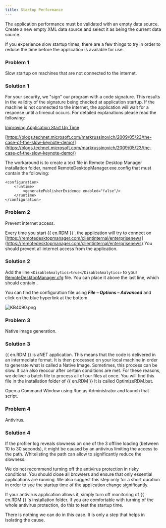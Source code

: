 ```yaml
---
title: Startup Performance
---
```

The application performance must be validated with an empty data source. Create a new empty XML data source and select it as being the current data source.  

If you experience slow startup times, there are a few things to try in order to reduce the time before the application is available for use.
### Problem 1
Slow startup on machines that are not connected to the internet.
### Solution 1
For your security, we "sign" our program with a code signature. This results in the validity of the signature being checked at application startup. If the machine is not connected to the internet, the application will wait for a response until a timeout occurs. For detailed explanations please read the following:  

[Improving Application Start Up Time](https://docs.microsoft.com/fr-fr/archive/blogs/amolravande/improving-application-start-up-time-generatepublisherevidence-setting-in-machine-config)  

[https://blogs.technet.microsoft.com/markrussinovich/2009/05/23/the-case-of-the-slow-keynote-demo/](https://blogs.technet.microsoft.com/markrussinovich/2009/05/23/the-case-of-the-slow-keynote-demo/)  

The workaround is to create a text file in Remote Desktop Manager installation folder, named RemoteDesktopManager.exe.config that must contain the following:  

```
<configuration>  
    <runtime>  
        <generatePublisherEvidence enabled="false"/>  
    </runtime>  
</configuration>  
```
### Problem 2
Prevent internet access.  

Every time you start {{ en.RDM }} , the application will try to connect on [https://remotedesktopmanager.com/clientinternal/enterprisenews](https://remotedesktopmanager.com/clientinternal/enterprisenews) You should prevent all internet access from the application.
### Solution 2
Add the line `<DisableAnalytics>true</DisableAnalytics>` to your [RemoteDesktopManager.cfg](https://help.remotedesktopmanager.com/installation_configurationfilelocation.html) file. You can place it above the last line, which should contain </Option>.  

You can find the configuration file using ***File – Options – Advanced*** and click on the blue hyperlink at the bottom.  

![KB4090.png](/img/en/kb/KB4090.png)
### Problem 3
Native image generation.
### Solution 3
{{ en.RDM }} is aNET application. This means that the code is delivered in an intermediate format. It is then processed on your local machine in order to generate what is called a Native Image. Sometimes, this process can be slow. It can also reoccur after certain conditions are met. For these reasons, we deliver a batch file to process all of our files at once. You will find this file in the installation folder of {{ en.RDM }} It is called OptimizeRDM.bat.  

Open a Command Window using Run as Administrator and launch that script.
### Problem 4
Antivirus.
### Solution 4
If the profiler log reveals slowness on one of the 3 offline loading (between 10 to 30 seconds), it might be caused by an antivirus limiting the access to the path. Whitelisting the path can allow to significantly reduce the slowness.  

We do not recommend turning off the antivirus protection in risky conditions. You should close all browsers and ensure that only essential applications are running. We also suggest this step only for a short duration in order to see the startup time of the application change significantly.  

If your antivirus application allows it, simply turn off monitoring of {{ en.RDM }} &apos;s installation folder. If you are comfortable with turning of the whole antivirus protection, do this to test the startup time.  

There is nothing we can do in this case. It is only a step that helps in isolating the cause.
